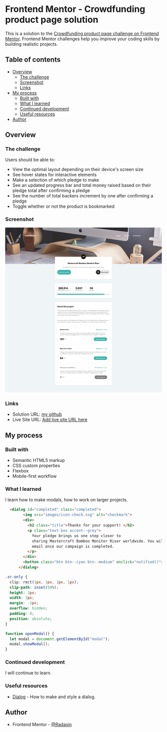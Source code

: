 # Frontend Mentor - Crowdfunding product page solution

This is a solution to the [Crowdfunding product page challenge on Frontend Mentor](https://www.frontendmentor.io/challenges/crowdfunding-product-page-7uvcZe7ZR). Frontend Mentor challenges help you improve your coding skills by building realistic projects. 

## Table of contents

- [Overview](#overview)
  - [The challenge](#the-challenge)
  - [Screenshot](#screenshot)
  - [Links](#links)
- [My process](#my-process)
  - [Built with](#built-with)
  - [What I learned](#what-i-learned)
  - [Continued development](#continued-development)
  - [Useful resources](#useful-resources)
- [Author](#author)




## Overview

### The challenge

Users should be able to:

- View the optimal layout depending on their device's screen size
- See hover states for interactive elements
- Make a selection of which pledge to make
- See an updated progress bar and total money raised based on their pledge total after confirming a pledge
- See the number of total backers increment by one after confirming a pledge
- Toggle whether or not the product is bookmarked

### Screenshot

![](./screenshot.png)

### Links

- Solution URL: [my github](https://github.com/RadasinR/crowdfunding-product-page.git)
- Live Site URL: [Add live site URL here](https://your-live-site-url.com)

## My process

### Built with

- Semantic HTML5 markup
- CSS custom properties
- Flexbox
- Mobile-first workflow


### What I learned

I learn how to make modals, how to work on larger projects.
```html
  <dialog id="completed" class="completed">
        <img src="images/icon-check.svg" alt="checkmark">
        <div>
          <h2 class="title">Thanks for your support! </h2>
          <p class="text-box accent--grey">
            Your pledge brings us one step closer to
            sharing Mastercraft Bamboo Monitor Riser worldwide. You will get an
            email once our campaign is completed.
          </p>
        </div>
        <button class="btn btn--cyan btn--medium" onclick="notified()">Got it!</button>
      </dialog>
```
```css
.sr-only {
  clip: rect(1px, 1px, 1px, 1px);
  clip-path: inset(50%);
  height: 1px;
  width: 1px;
  margin: -1px;
  overflow: hidden;
  padding: 0;
  position: absolute;
}
```
```js
function openModal() {
  let modal = document.getElementById("modal");
  modal.showModal();
}
```

### Continued development
I will continue to learn.

### Useful resources

- [Dialog](https://www.youtube.com/watch?v=TAB_v6yBXIE) - How to make and style a dialog.


## Author


- Frontend Mentor - [@Radasin](https://www.frontendmentor.io/profile/Radasin)

